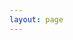 ```yaml
---
layout: page
---
```


<script setup>
import { useData } from "vitepress";
import SiteHome from "vitepress-sls-blog-tmpl/SiteHome.vue";

const { theme, localeIndex } = useData();

const hero = {
  name: "The system of personal freedom",
  text: "The philosophy of Freedom",
  tagline: "The path of freedom opens the way to happiness",
  image: {
    src: theme.value.mainHeroImg,
    alt: "Logo of The system of personal freedom",
  },
  actions: [
    {
      theme: "brand",
      text: "Youtube channel (RU)",
      link: "https://www.youtube.com/@slsfreedom",
    },
    {
      theme: "alt",
      text: "Telegram (RU)",
      link: "https://t.me/slsfreedom",
    },
    {
      theme: "alt",
      text: "Support us",
      link: `/${localeIndex.value}/${theme.value.donateUrl}`,
    },
  ],
}
const features = [
//   {
//     icon: "🤝",
//     title: "Антифем это равноправие",
//     details: "За что выступает движение антифеминизм",
//     linkText: "Читать о",
//     link: "/ru/doc/what-the-antifeminism-movement-stands-for",
//   },
//   {
//     icon: "📖",
//     title: "Правда о современном феминизме",
//     details: "описание",
//     linkText: "Читать о",
//     link: "/ru/doc/the-truth-about-modern-feminism",
//   },
//   {
//     icon: "⚔️",
//     title: "Как победить феминизм",
//     details: "описание",
//     linkText: "Читать о",
//     link: "/ru/doc/how-to-defeat-feminism",
//   },
]
</script>

<SiteHome :hero="hero" :features="features">
</SiteHome>
